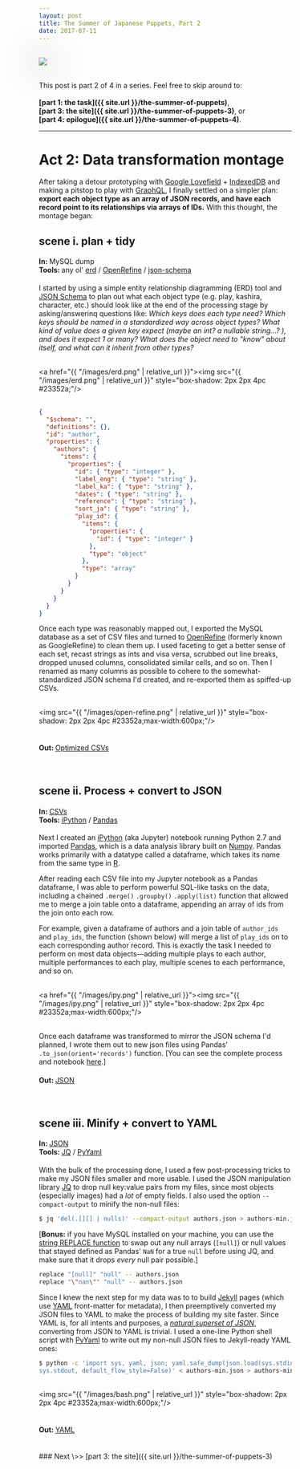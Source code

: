 ```yaml
---
layout: post
title: The Summer of Japanese Puppets, Part 2
date: 2017-07-11
---
```

<br>
<img src="http://www.columbia.edu/cgi-bin/dlo?obj=ldpd_bun_slide_493_2_0779_0826&size=medium" style="box-shadow: 2px 2px 4pc #23352a;"/>
<br><br>

This post is part 2 of 4 in a series. Feel free to skip around to:<br><br>__[part 1: the task]({{ site.url }}/the-summer-of-puppets)__,<br>__[part 3: the site]({{ site.url }}/the-summer-of-puppets-3)__, or<br>__[part 4: epilogue]({{ site.url }}/the-summer-of-puppets-4)__.

<hr/>

# Act 2: Data transformation montage

After taking a detour prototyping with [Google Lovefield](https://google.github.io/lovefield/) + [IndexedDB](https://developer.mozilla.org/en-US/docs/Web/API/IndexedDB_API) and making a pitstop to play with [GraphQL](http://graphql.org/), I finally settled on a simpler plan: __export each object type as an array of JSON records, and have each record point to its relationships via arrays of IDs.__ With this thought, the montage began:

## scene i. plan + tidy

#### In: <span style="font-weight:400">MySQL dump</span><br>Tools: <span style="font-weight:400">any ol' [erd](https://www.draw.io/) / [OpenRefine](http://openrefine.org/) / [json-schema](http://json-schema.org/)</span>

I started by using a simple entity relationship diagramming (ERD) tool and [JSON Schema](http://json-schema.org/) to plan out what each object type (e.g. play, kashira, character, etc.) should look like at the end of the processing stage by asking/answerinq questions like: _Which keys does each type need? Which keys should be named in a standardized way across object types? What kind of value does a given key expect (maybe an int? a nullable string...? ), and does it expect 1 or many? What does the object need to "know" about itself, and what can it inherit from other types?_

<br><a href="{{ "/images/erd.png" | relative_url }}"><img src="{{ "/images/erd.png" | relative_url }}" style="box-shadow: 2px 2px 4pc #23352a;"/><a/><br><br>


```json
{
  "$schema": "",
  "definitions": {},
  "id": "author",
  "properties": {
    "authors": {
      "items": {
        "properties": {
          "id": { "type": "integer" },
          "label_eng": { "type": "string" },
          "label_ka": { "type": "string" },
          "dates": { "type": "string" },
          "reference": { "type": "string" },
          "sort_ja": { "type": "string" },
          "play_id": {
            "items": {
              "properties": {
                "id": { "type": "integer" }
              },
              "type": "object"
            },
            "type": "array"
          }
        }
      }
    }
  }
}
```

Once each type was reasonably mapped out, I exported the MySQL database as a set of CSV files and turned to [OpenRefine](http://openrefine.org/) (formerly known as GoogleRefine) to clean them up. I used faceting to get a better sense of each set, recast strings as ints and visa versa, scrubbed out line breaks, dropped unused columns, consolidated similar cells, and so on. Then I renamed as many columns as possible to cohere to the somewhat-standardized JSON schema I'd created, and re-exported them as spiffed-up CSVs.

<br><img src="{{ "/images/open-refine.png" | relative_url }}" style="box-shadow: 2px 2px 4pc #23352a;max-width:600px;"/><br><br>

#### Out: <span style="font-weight:400">[Optimized CSVs](https://github.com/mnyrop/bunraku-ipy/tree/master/in)</span>

<br>


## scene ii. Process + convert to JSON

#### In: <span style="font-weight:400">[CSVs](https://github.com/mnyrop/bunraku-ipy/tree/master/in)</span><br>Tools: <span style="font-weight:400">[iPython](https://ipython.org/) / [Pandas](http://pandas.pydata.org/)</span>

Next I created an [iPython](https://ipython.org/) (aka Jupyter) notebook running Python 2.7 and imported [Pandas](http://pandas.pydata.org/), which is a data analysis library built on [Numpy](http://www.numpy.org/). Pandas works primarily with a datatype called a dataframe, which takes its name from the same type in [R](https://www.r-project.org/about.html).

After reading each CSV file into my Jupyter notebook as a Pandas dataframe, I was able to perform powerful SQL-like tasks on the data, including a chained `.merge()` `.groupby()` `.apply(list)` function that allowed me to merge a join table onto a dataframe, appending an array of ids from the join onto each row.

For example, given a dataframe of authors and a join table of `author_ids` and `play_ids`, the function (shown below) will merge a list of `play_ids` on to each corresponding author record. This is exactly the task I needed to perform on most data objects—adding multiple plays to each author, multiple performances to each play, multiple scenes to each performance, and so on.

<br><a href="{{ "/images/ipy.png" | relative_url }}"><img src="{{ "/images/ipy.png" | relative_url }}" style="box-shadow: 2px 2px 4pc #23352a;max-width:600px;"/></a><br><br>

Once each dataframe was transformed to mirror the JSON schema I'd planned, I wrote them out to new json files using Pandas' `.to_json(orient='records')` function. [You can see the complete process and notebook [here](https://github.com/mnyrop/bunraku-ipy/blob/master/bunraku-online.ipynb).]

#### Out: <span style="font-weight:400">[JSON](https://github.com/mnyrop/bunraku-ipy/tree/master/out/json)</span>

<br>

## scene iii. Minify + convert to YAML

#### In: <span style="font-weight:400">[JSON](https://github.com/mnyrop/bunraku-ipy/tree/master/out/json)</span><br>Tools: <span style="font-weight:400">[JQ](https://stedolan.github.io/jq/) / [PyYaml](http://pyyaml.org/)</span>

With the bulk of the processing done, I used a few post-processing tricks to make my JSON files smaller and more usable. I used the JSON manipulation library [JQ](https://stedolan.github.io/jq/) to drop null key:value pairs from my files, since most objects (especially images) had a _lot_ of empty fields. I also used the option `--compact-output` to minify the non-null files:

```bash
$ jq 'del(.[][] | nulls)' --compact-output authors.json > authors-min.json
```

[__Bonus:__ if you have MySQL installed on your machine, you can use the [string REPLACE function](https://stackoverflow.com/questions/5956993/mysql-string-replace) to swap out any null arrays (`[null]`) or null values that stayed defined as Pandas' `NaN` for a true `null` before using JQ, and make sure that it drops _every_ null pair possible.]

```bash
replace "[null]" "null" -- authors.json
replace "\"nan\"" "null" -- authors.json
```

Since I knew the next step for my data was to to build [Jekyll](https://jekyllrb.com) pages (which use [YAML](http://www.yaml.org/start.html) front-matter for metadata), I then preemptively converted my JSON files to YAML to make the process of building my site faster. Since YAML is, for all intents and purposes, a _[natural superset of JSON](http://www.yaml.org/spec/1.2/spec.html#id2759572)_, converting from JSON to YAML is trivial. I used a one-line Python shell script with [PyYaml](http://pyyaml.org/) to write out my non-null JSON files to Jekyll-ready YAML ones:

```bash
$ python -c 'import sys, yaml, json; yaml.safe_dump(json.load(sys.stdin),
sys.stdout, default_flow_style=False)' < authors-min.json > authors-min.yaml
```

<br><img src="{{ "/images/bash.png" | relative_url }}" style="box-shadow: 2px 2px 4pc #23352a;max-width:600px;"/><br><br>

#### Out: <span style="font-weight:400">[YAML](https://github.com/mnyrop/bunraku-ipy/tree/master/post-processing/yaml)</span>

<br>
### <span style="font-weight:400">Next \>> </span>[part 3: the site]({{ site.url }}/the-summer-of-puppets-3)
<br><br>
